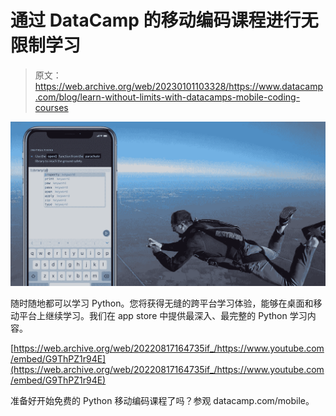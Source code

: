 # 通过 DataCamp 的移动编码课程进行无限制学习

> 原文：<https://web.archive.org/web/20230101103328/https://www.datacamp.com/blog/learn-without-limits-with-datacamps-mobile-coding-courses>

[![](img/a1cd5723153ee2498d50e7ad8fa61fea.png)](https://web.archive.org/web/20220817164735/https://www.datacamp.com/mobile)

随时随地都可以学习 Python。您将获得无缝的跨平台学习体验，能够在桌面和移动平台上继续学习。我们在 app store 中提供最深入、最完整的 Python 学习内容。

[https://web.archive.org/web/20220817164735if_/https://www.youtube.com/embed/G9ThPZ1r94E](https://web.archive.org/web/20220817164735if_/https://www.youtube.com/embed/G9ThPZ1r94E)

准备好开始免费的 Python 移动编码课程了吗？参观 datacamp.com/mobile。